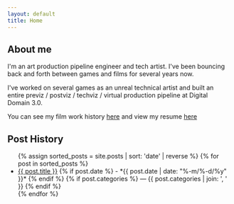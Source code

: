 ```yaml
---
layout: default
title: Home
---
```


## About me

I'm an art production pipeline engineer and tech artist. I've been bouncing
back and forth between games and films for several years now.

I've worked on several games as an unreal technical artist and built an entire
previz / postviz / techviz / virtual production pipeline at Digital Domain 3.0.

You can see my film work history [here](https://github.com/nate-maxwell) and
view my resume
[here](https://drive.google.com/file/d/11D7EMN3QdCTIFKhBteWEr4Emn7nQPYvG/view?usp=sharing)

## Post History

<ul>
{% assign sorted_posts = site.posts | sort: 'date' | reverse %}
{% for post in sorted_posts %}
  <li>
    <a href="{{ post.url }}">{{ post.title }}</a>
    {% if post.date %}
      - *{{ post.date | date: "%-m/%-d/%y" }}*
    {% endif %}
    {% if post.categories %}
      — {{ post.categories | join: ', ' }}
    {% endif %}
  </li>
{% endfor %}
</ul>
